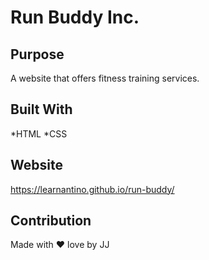 # Run Buddy Inc.

## Purpose
A website that offers fitness training services.

## Built With
*HTML
*CSS

## Website
https://learnantino.github.io/run-buddy/

## Contribution
Made with ❤️ love by JJ
